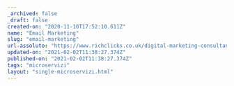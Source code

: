 ```yaml
---
_archived: false
_draft: false
created-on: "2020-11-10T17:52:10.611Z"
name: "Email Marketing"
slug: "email-marketing"
url-assoluto: "https://www.richclicks.co.uk/digital-marketing-consultancy/email-marketing"
updated-on: "2021-02-02T11:38:27.374Z"
published-on: "2021-02-02T11:38:27.374Z"
tags: "microservizi"
layout: "single-microservizi.html"
---
```



